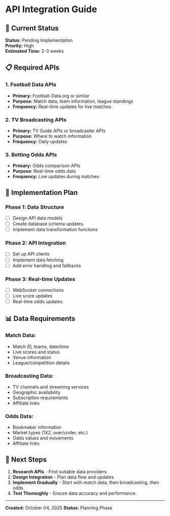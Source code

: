 # API Integration Guide

## 🎯 Current Status

**Status:** Pending Implementation  
**Priority:** High  
**Estimated Time:** 2-3 weeks  

## 📋 Required APIs

### **1. Football Data APIs**
- **Primary:** Football-Data.org or similar
- **Purpose:** Match data, team information, league standings
- **Frequency:** Real-time updates for live matches

### **2. TV Broadcasting APIs**
- **Primary:** TV Guide APIs or broadcaster APIs
- **Purpose:** Where to watch information
- **Frequency:** Daily updates

### **3. Betting Odds APIs**
- **Primary:** Odds comparison APIs
- **Purpose:** Real-time odds data
- **Frequency:** Live updates during matches

## 🔧 Implementation Plan

### **Phase 1: Data Structure**
- [ ] Design API data models
- [ ] Create database schema updates
- [ ] Implement data transformation functions

### **Phase 2: API Integration**
- [ ] Set up API clients
- [ ] Implement data fetching
- [ ] Add error handling and fallbacks

### **Phase 3: Real-time Updates**
- [ ] WebSocket connections
- [ ] Live score updates
- [ ] Real-time odds updates

## 📊 Data Requirements

### **Match Data:**
- Match ID, teams, date/time
- Live scores and status
- Venue information
- League/competition details

### **Broadcasting Data:**
- TV channels and streaming services
- Geographic availability
- Subscription requirements
- Affiliate links

### **Odds Data:**
- Bookmaker information
- Market types (1X2, over/under, etc.)
- Odds values and movements
- Affiliate links

## 🚀 Next Steps

1. **Research APIs** - Find suitable data providers
2. **Design Integration** - Plan data flow and updates
3. **Implement Gradually** - Start with match data, then broadcasting, then odds
4. **Test Thoroughly** - Ensure data accuracy and performance

---

**Created:** October 04, 2025
**Status:** Planning Phase
